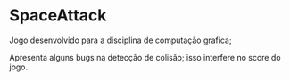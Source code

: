# SpaceAttack
Jogo desenvolvido para a disciplina de computação grafica;

Apresenta alguns bugs na detecção de colisão; isso interfere no score do jogo.
